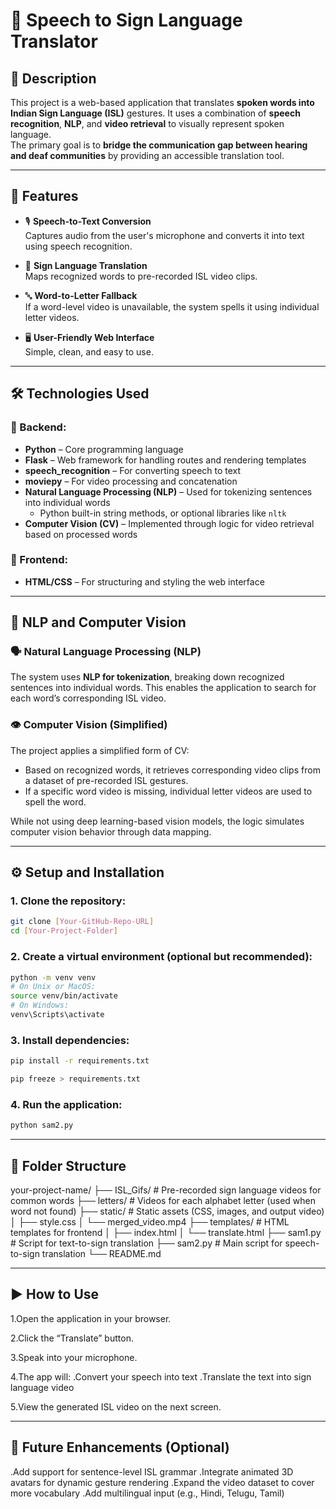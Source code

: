 # 💬 Speech to Sign Language Translator

## 📝 Description

This project is a web-based application that translates **spoken words into Indian Sign Language (ISL)** gestures. It uses a combination of **speech recognition**, **NLP**, and **video retrieval** to visually represent spoken language.  
The primary goal is to **bridge the communication gap between hearing and deaf communities** by providing an accessible translation tool.

---

## 🚀 Features

- 🎙️ **Speech-to-Text Conversion**  
  Captures audio from the user's microphone and converts it into text using speech recognition.

- 🧠 **Sign Language Translation**  
  Maps recognized words to pre-recorded ISL video clips.

- 🔤 **Word-to-Letter Fallback**  
  If a word-level video is unavailable, the system spells it using individual letter videos.

- 🖥️ **User-Friendly Web Interface**  
  Simple, clean, and easy to use.

---

## 🛠️ Technologies Used

### 🔧 Backend:
- **Python** – Core programming language
- **Flask** – Web framework for handling routes and rendering templates
- **speech_recognition** – For converting speech to text
- **moviepy** – For video processing and concatenation
- **Natural Language Processing (NLP)** – Used for tokenizing sentences into individual words
  - Python built-in string methods, or optional libraries like `nltk`
- **Computer Vision (CV)** – Implemented through logic for video retrieval based on processed words

### 🎨 Frontend:
- **HTML/CSS** – For structuring and styling the web interface

---

## 🧠 NLP and Computer Vision

### 🗣️ Natural Language Processing (NLP)
The system uses **NLP for tokenization**, breaking down recognized sentences into individual words. This enables the application to search for each word’s corresponding ISL video.

### 👁️ Computer Vision (Simplified)
The project applies a simplified form of CV:
- Based on recognized words, it retrieves corresponding video clips from a dataset of pre-recorded ISL gestures.
- If a specific word video is missing, individual letter videos are used to spell the word.

While not using deep learning-based vision models, the logic simulates computer vision behavior through data mapping.

---
## ⚙️ Setup and Installation

### 1. Clone the repository:
```bash
git clone [Your-GitHub-Repo-URL]
cd [Your-Project-Folder]
```
### 2. Create a virtual environment (optional but recommended):
```bash
python -m venv venv
# On Unix or MacOS:
source venv/bin/activate
# On Windows:
venv\Scripts\activate
```

### 3. Install dependencies:
```bash
pip install -r requirements.txt
```
```bash
pip freeze > requirements.txt
```

### 4. Run the application:
```bash
python sam2.py
```
---
## 📁 Folder Structure

your-project-name/
├── ISL_Gifs/           # Pre-recorded sign language videos for common words
├── letters/            # Videos for each alphabet letter (used when word not found)
├── static/             # Static assets (CSS, images, and output video)
│   ├── style.css
│   └── merged_video.mp4
├── templates/          # HTML templates for frontend
│   ├── index.html
│   └── translate.html
├── sam1.py             # Script for text-to-sign translation
├── sam2.py             # Main script for speech-to-sign translation
└── README.md

---
## ▶️ How to Use
1.Open the application in your browser.

2.Click the “Translate” button.

3.Speak into your microphone.

4.The app will:
    .Convert your speech into text
    .Translate the text into sign language video

5.View the generated ISL video on the next screen.

---

## 📌 Future Enhancements (Optional)

.Add support for sentence-level ISL grammar
.Integrate animated 3D avatars for dynamic gesture rendering
.Expand the video dataset to cover more vocabulary
.Add multilingual input (e.g., Hindi, Telugu, Tamil)



